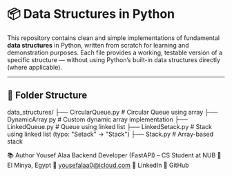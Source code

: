 # 📦 Data Structures in Python

This repository contains clean and simple implementations of fundamental **data structures** in Python,
written from scratch for learning and demonstration purposes. Each file provides a working,
testable version of a specific structure — without using Python’s built-in data structures directly (where applicable).

---

## 📁 Folder Structure

data_structures/
├── CircularQueue.py # Circular Queue using array
├── DynamicArray.py # Custom dynamic array implementation
├── LinkedQueue.py # Queue using linked list
├── LinkedSetack.py # Stack using linked list (typo: "Setack" → "Stack")
├── Stack.py # Array-based stack



📚 Author
Yousef Alaa
Backend Developer (FastAPI) – CS Student at NUB
📍 El Minya, Egypt
📧 yousefalaa0@icloud.com
🔗 LinkedIn
🔗 GitHub
